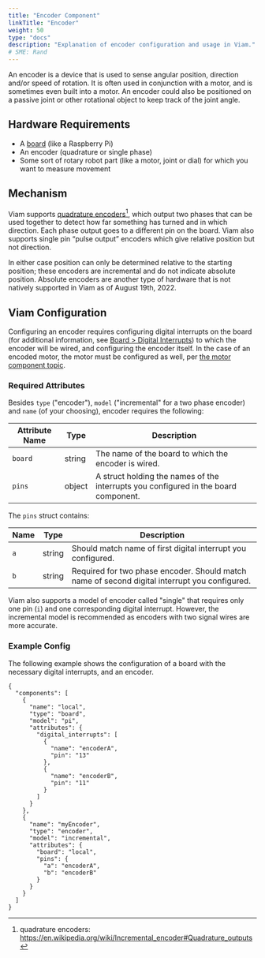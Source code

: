 ```yaml
---
title: "Encoder Component"
linkTitle: "Encoder"
weight: 50
type: "docs"
description: "Explanation of encoder configuration and usage in Viam."
# SME: Rand
---
```

An encoder is a device that is used to sense angular position, direction and/or speed of rotation.
It is often used in conjunction with a motor, and is sometimes even built into a motor.
An encoder could also be positioned on a passive joint or other rotational object to keep track of the joint angle.

## Hardware Requirements

- A [board](../board/) (like a Raspberry Pi)
- An encoder (quadrature or single phase)
- Some sort of rotary robot part (like a motor, joint or dial) for which you want to measure movement

## Mechanism

Viam supports <a href="https://en.wikipedia.org/wiki/Incremental_encoder#Quadrature_outputs" target="_blank">quadrature encoders</a>[^qe], which output two phases that can be used together to detect how far something has turned and in which direction.
Each phase output goes to a different pin on the board.
Viam also supports single pin “pulse output” encoders which give relative position but not direction.

[^qe]:quadrature encoders: <a href="https://en.wikipedia.org/wiki/Incremental_encoder#Quadrature_outputs" target="_blank">ht<span></span>tps://en.wikipedia.org/wiki/Incremental_encoder#Quadrature_outputs</a>

In either case position can only be determined relative to the starting position; these encoders are incremental and do not indicate absolute position.
Absolute encoders are another type of hardware that is not natively supported in Viam as of August 19th, 2022.

## Viam Configuration

Configuring an encoder requires configuring digital interrupts on the board (for additional information, see [Board > Digital Interrupts](../board/#digital-interrupts)) to which the encoder will be wired, and configuring the encoder itself.
In the case of an encoded motor, the motor must be configured as well, per [the motor component topic](../motor/#dc-motor-with-encoder).

### Required Attributes

Besides `type` ("encoder"), `model` ("incremental" for a two phase encoder) and `name` (of your choosing), encoder requires the following:

Attribute Name | Type | Description
-------------- | ---- | ---------------
`board` | string | The name of the board to which the encoder is wired.
`pins` | object | A struct holding the names of the interrupts you configured in the board component.

The `pins` struct contains:

Name  | Type | Description
---- | ---- | ----
`a` | string | Should match name of first digital interrupt you configured.
`b` | string | Required for two phase encoder. Should match name of second digital interrupt you configured.

Viam also supports a model of encoder called "single" that requires only one pin (`i`) and one corresponding digital interrupt.
However, the incremental model is recommended as encoders with two signal wires are more accurate.

### Example Config
The following example shows the configuration of a board with the necessary digital interrupts, and an encoder.

```json-viam
{
  "components": [
    {
      "name": "local",
      "type": "board",
      "model": "pi",
      "attributes": {
        "digital_interrupts": [
          {
            "name": "encoderA",
            "pin": "13"
          },
          {
            "name": "encoderB",
            "pin": "11"
          }
        ]
      }
    },
    {
      "name": "myEncoder",
      "type": "encoder",
      "model": "incremental",
      "attributes": {
        "board": "local",
        "pins": {
          "a": "encoderA",
          "b": "encoderB"
        }
      }
    }
  ]
}
```
